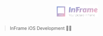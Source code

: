 ## <p align="center"> <img src="READMEData/InFrame-Logo.svg" width="130px"> </p>

> InFrame iOS Development 👩‍💻
